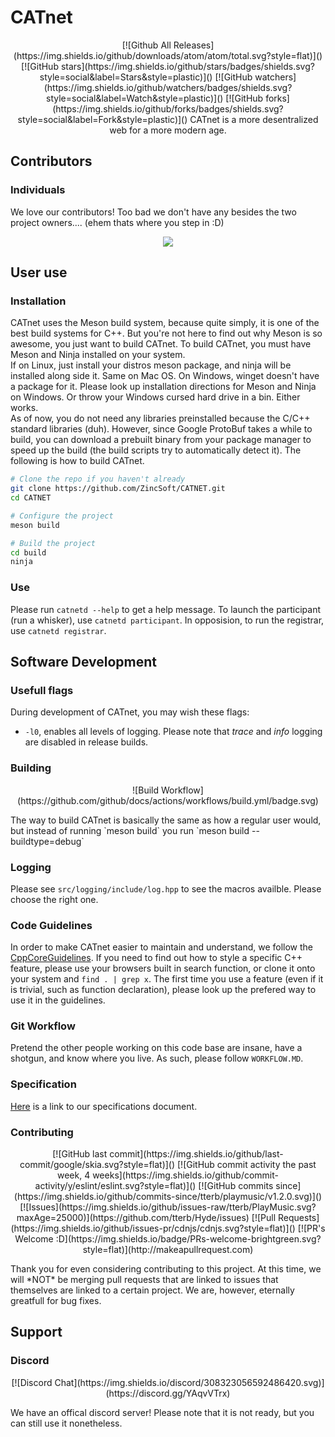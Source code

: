 # CATnet
<p align="center">
    [![Github All Releases](https://img.shields.io/github/downloads/atom/atom/total.svg?style=flat)]()  
    [![GitHub stars](https://img.shields.io/github/stars/badges/shields.svg?style=social&label=Stars&style=plastic)]()
    [![GitHub watchers](https://img.shields.io/github/watchers/badges/shields.svg?style=social&label=Watch&style=plastic)]()
    [![GitHub forks](https://img.shields.io/github/forks/badges/shields.svg?style=social&label=Fork&style=plastic)]()
    CATnet is a more desentralized web for a more modern age.
</p>

## Contributors
### Individuals
We love our contributors! Too bad we don't have any besides the two project owners.... (ehem thats where you step in :D)
<p align="center">
    <a href="https://github.com/premake/premake-core/graphs/contributors"><img src="https://opencollective.com/premake/contributors.svg?width=890&avatarHeight=32&button=false" /></a>
</p>

## User use
### Installation
CATnet uses the Meson build system, because quite simply, it is one of the best build systems for C++. But you're not here to find out why Meson is so awesome, you just want to build CATnet. To build CATnet, you must have Meson and Ninja installed on your system.  
If on Linux, just install your distros meson package, and ninja will be installed along side it. Same on Mac OS. On Windows, winget doesn't have a package for it. Please look up installation directions for Meson and Ninja on Windows. Or throw your Windows cursed hard drive in a bin. Either works.  
As of now, you do not need any libraries preinstalled because the C/C++ standard libraries (duh). However, since Google ProtoBuf takes a while to build, you can download a prebuilt binary from your package manager to speed up the build (the build scripts try to automatically detect it). The following is how to build CATnet.  
```bash
# Clone the repo if you haven't already
git clone https://github.com/ZincSoft/CATNET.git
cd CATNET

# Configure the project
meson build

# Build the project
cd build
ninja
```

### Use
Please run `catnetd --help` to get a help message. To launch the participant (run a whisker), use `catnetd participant`. In opposision, to run the registrar, use `catnetd registrar`.

## Software Development
### Usefull flags
During development of CATnet, you may wish these flags:
* `-l0`, enables all levels of logging. Please note that *trace* and *info* logging are disabled in release builds.

### Building
<p align="center">
    ![Build Workflow](https://github.com/github/docs/actions/workflows/build.yml/badge.svg)
</p>
The way to build CATnet is basically the same as how a regular user would, but instead of running `meson build` you run `meson build --buildtype=debug`

### Logging
Please see `src/logging/include/log.hpp` to see the macros availble. Please choose the right one.

### Code Guidelines
In order to make CATnet easier to maintain and understand, we follow the [CppCoreGuidelines](http://isocpp.github.io/CppCoreGuidelines/CppCoreGuidelines). If you need to find out how to style a specific C++ feature, please use your browsers built in search function, or clone it onto your system and `find . | grep x`.
The first time you use a feature (even if it is trivial, such as function declaration), please look up the prefered way to use it in the guidelines.

### Git Workflow
Pretend the other people working on this code base are insane, have a shotgun, and know where you live. As such, please follow `WORKFLOW.MD`.

### Specification
[Here](https://docs.google.com/document/d/1t3FXJTDr-h4J9iPvzBLDdCKGJAukKruhrJjNaMWRgq0/edit?ts=5fc41d5f#heading=h.3bqhl2hpdgyy) is a link to our specifications document.

### Contributing
<p align="center">
    [![GitHub last commit](https://img.shields.io/github/last-commit/google/skia.svg?style=flat)]()
    [![GitHub commit activity the past week, 4 weeks](https://img.shields.io/github/commit-activity/y/eslint/eslint.svg?style=flat)]() [![GitHub commits since](https://img.shields.io/github/commits-since/tterb/playmusic/v1.2.0.svg)]()  
    [![Issues](https://img.shields.io/github/issues-raw/tterb/PlayMusic.svg?maxAge=25000)](https://github.com/tterb/Hyde/issues)  
    [![Pull Requests](https://img.shields.io/github/issues-pr/cdnjs/cdnjs.svg?style=flat)]()
    [![PR's Welcome :D](https://img.shields.io/badge/PRs-welcome-brightgreen.svg?style=flat)](http://makeapullrequest.com)
</p>
Thank you for even considering contributing to this project. At this time, we will *NOT* be merging pull requests that are linked to issues that themselves are linked to a certain project. We are, however, eternally greatfull for bug fixes.

## Support
### Discord
<p align="center">
    [![Discord Chat](https://img.shields.io/discord/308323056592486420.svg)](https://discord.gg/YAqvVTrx)  
</p>
We have an offical discord server! Please note that it is not ready, but you can still use it nonetheless.
